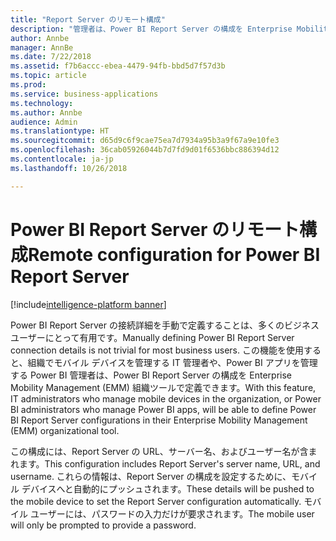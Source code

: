 ```yaml
---
title: "Report Server のリモート構成"
description: "管理者は、Power BI Report Server の構成を Enterprise Mobility Management (EMM) 組織ツールで定義できるようになります。"
author: Annbe
manager: AnnBe
ms.date: 7/22/2018
ms.assetid: f7b6accc-ebea-4479-94fb-bbd5d7f57d3b
ms.topic: article
ms.prod: 
ms.service: business-applications
ms.technology: 
ms.author: Annbe
audience: Admin
ms.translationtype: HT
ms.sourcegitcommit: d65d9c6f9cae75ea7d7934a95b3a9f67a9e10fe3
ms.openlocfilehash: 36cab05926044b7d7fd9d01f6536bbc886394d12
ms.contentlocale: ja-jp
ms.lasthandoff: 10/26/2018

---
```

# <a name="remote-configuration-for-power-bi-report-server"></a><span data-ttu-id="92864-103">Power BI Report Server のリモート構成</span><span class="sxs-lookup"><span data-stu-id="92864-103">Remote configuration for Power BI Report Server</span></span>

[!include[intelligence-platform banner](../../includes/intelligence-platform.md)]




<span data-ttu-id="92864-104">Power BI Report Server の接続詳細を手動で定義することは、多くのビジネス ユーザーにとって有用です。</span><span class="sxs-lookup"><span data-stu-id="92864-104">Manually defining Power BI Report Server connection details is not trivial for most business users.</span></span> <span data-ttu-id="92864-105">この機能を使用すると、組織でモバイル デバイスを管理する IT 管理者や、Power BI アプリを管理する Power BI 管理者は、Power BI Report Server の構成を Enterprise Mobility Management (EMM) 組織ツールで定義できます。</span><span class="sxs-lookup"><span data-stu-id="92864-105">With this feature, IT administrators who manage mobile devices in the organization, or Power BI administrators who manage Power BI apps, will be able to define Power BI Report Server configurations in their Enterprise Mobility Management (EMM) organizational tool.</span></span> 

<span data-ttu-id="92864-106">この構成には、Report Server の URL、サーバー名、およびユーザー名が含まれます。</span><span class="sxs-lookup"><span data-stu-id="92864-106">This configuration includes Report Server's server name, URL, and username.</span></span> <span data-ttu-id="92864-107">これらの情報は、Report Server の構成を設定するために、モバイル デバイスへと自動的にプッシュされます。</span><span class="sxs-lookup"><span data-stu-id="92864-107">These details will be pushed to the mobile device to set the Report Server configuration automatically.</span></span> <span data-ttu-id="92864-108">モバイル ユーザーには、パスワードの入力だけが要求されます。</span><span class="sxs-lookup"><span data-stu-id="92864-108">The mobile user will only be prompted to provide a password.</span></span>

